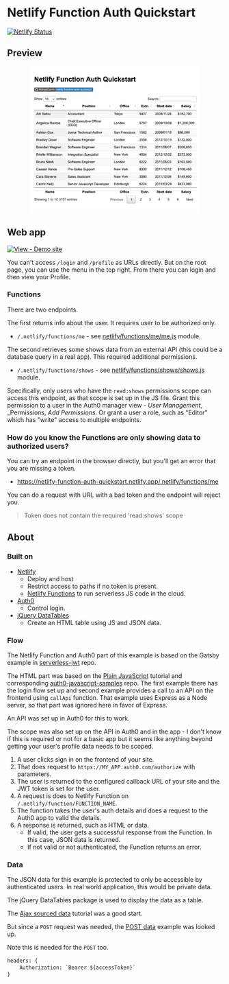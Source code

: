 # Netlify Function Auth Quickstart

[![Netlify Status](https://api.netlify.com/api/v1/badges/36b6eb3a-9f3c-4c07-bf1f-4d75e03dae85/deploy-status)](https://app.netlify.com/sites/netlify-function-auth-quickstart/deploys)


## Preview

<div align="center">
    <a href="https://netlify-function-auth-quickstart.netlify.app/">
        <img src="/sample.png" alt="Sample screenshot" title="Sample screenshot" width="400" />
    </a>
</div>


## Web app

[![View - Demo site](https://img.shields.io/badge/View-Demo_site-2ea44f)](https://netlify-function-auth-quickstart.netlify.app/)

You can't access `/login` and `/profile` as URLs directly. But on the root page, you can use the menu in the top right. From there you can login and then view your Profile.

### Functions

There are two endpoints.

The first returns info about the user. It requires user to be authorized only.

- `/.netlify/functions/me` - see [netlify/functions/me/me.js](/netlify/functions/me/me.js) module.

The second retrieves some shows data from an external API (this could be a database query in a real app). This required additional permissions.

- `/.netlify/functions/shows` - see [netlify/functions/shows/shows.js](/netlify/functions/shows/shows.js) module.

Specifically, only users who have the `read:shows` permissions scope can access this endpoint, as that scope is set up in the JS file. Grant this permission to a user in the Auth0 manager view - _User Management_, _Permissions, _Add Permissions_. Or grant a user a role, such as "Editor" which has "write" access to multiple endpoints.

### How do you know the Functions are only showing data to authorized users?

You can try an endpoint in the browser directly, but you'll get an error that you are missing a token.

- https://netlify-function-auth-quickstart.netlify.app/.netlify/functions/me

You can do a request with URL with a bad token and the endpoint will reject you.

> Token does not contain the required 'read:shows' scope


## About

### Built on

- [Netlify](https://netlify.com/)
    - Deploy and host
    - Restrict access to paths if no token is present.
    - [Netlify Functions](https://functions.netlify.com/) to run serverless JS code in the cloud.
- [Auth0](https://auth0.com/)
    - Control login.
- [jQuery DataTables](https://datatables.net)
    - Create an HTML table using JS and JSON data.

### Flow

The Netlify Function and Auth0 part of this example is based on the Gatsby example in [serverless-jwt](https://github.com/sandrinodimattia/serverless-jwt) repo.

The HTML part was based on the [Plain JavaScript](https://auth0.com/docs/quickstart/spa/vanillajs) tutorial and corresponding [auth0-javascript-samples](https://github.com/auth0-samples/auth0-javascript-samples) repo. The first example there has the login flow set up and second example provides a call to an API on the frontend using `callApi` function. That example uses Express as a Node server, so that part was ignored here in favor of Express.

An API was set up in Auth0 for this to work.

The scope was also set up on the API in Auth0 and in the app - I don't know if this is required or not for a basic app but it seems like anything beyond getting your user's profile data needs to be scoped.

1. A user clicks sign in on the frontend of your site.
2. That does request to `https://MY_APP.auth0.com/authorize` with parameters.
3. The user is returned to the configured callback URL of your site and the JWT token is set for the user.
4. A request is does to Netlify Function on `/.netlify/function/FUNCTION_NAME`.
5. The function takes the user's auth details and does a request to the Auth0 app to valid the details.
6. A response is returned, such as HTML or data.
    - If valid, the user gets a successful response from the Function. In this case, JSON data is returned.
    - If not valid or not authenticated, the Function returns an error.

### Data

The JSON data for this example is protected to only be accessible by authenticated users. In real world application, this would be private data.

The jQuery DataTables package is used to display the data as a table.

The [Ajax sourced data](https://datatables.net/examples/data_sources/ajax.html) tutorial was a good start.

But since a `POST` request was needed, the [POST data](https://datatables.net/examples/server_side/post.html) example was looked up.

Note this is needed for the `POST` too.

```
headers: {
    Authorization: `Bearer ${accessToken}`
}
```
